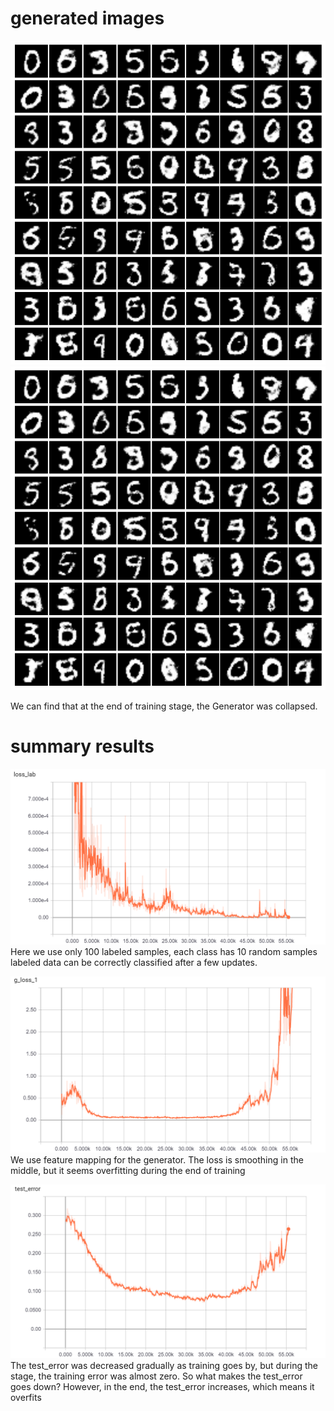 # generated images
![18000.png](tmp/18000.png)
![40000.png](tmp/18000.png)

We can find that at the end of training stage, the Generator was collapsed.

# summary results
![lab_loss](tmp/lab_loss.png)
Here we use only 100 labeled samples, each class has 10 random samples
labeled data can be correctly classified after a few updates.

![g_loss](tmp/g_loss.png)
We use feature mapping for the generator. 
The loss is smoothing in the middle, but it seems overfitting during the end of training


![test_error](tmp/test_error.png)
The test_error was decreased gradually as training goes by, but during the stage, the training error was almost zero.
So what makes the test_error goes down?
However, in the end, the test_error increases, which means it overfits
